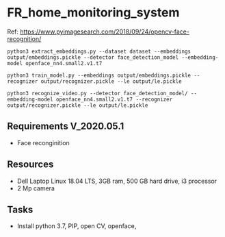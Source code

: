 # FR_home_monitoring_system

Ref: https://www.pyimagesearch.com/2018/09/24/opencv-face-recognition/


    python3 extract_embeddings.py --dataset dataset --embeddings output/embeddings.pickle --detector face_detection_model --embedding-model openface_nn4.small2.v1.t7
    
    python3 train_model.py --embeddings output/embeddings.pickle --recognizer output/recognizer.pickle --le output/le.pickle
    
    python3 recognize_video.py --detector face_detection_model/ --embedding-model openface_nn4.small2.v1.t7 --recognizer output/recognizer.pickle --le output/le.pickle
    

## Requirements V_2020.05.1
* Face reconginition


## Resources
* Dell Laptop Linux 18.04 LTS, 3GB ram, 500 GB hard drive, i3 processor
* 2 Mp camera

## Tasks
* Install python 3.7, PIP, open CV, openface, 
